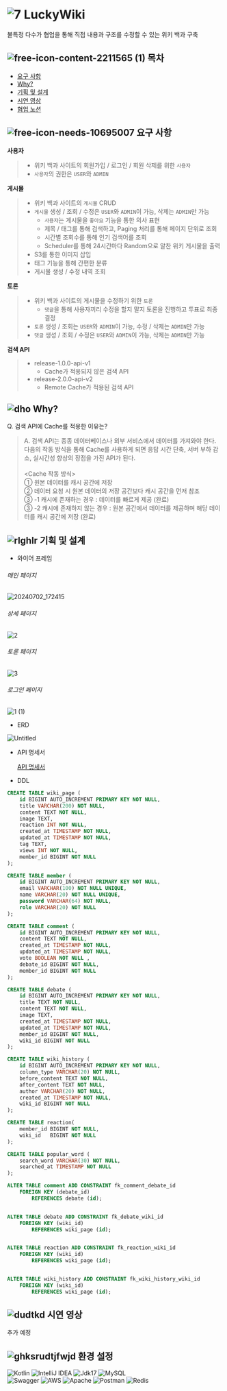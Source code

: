 # ![7](https://github.com/KangBaekho10/LuckyWiki/assets/166815465/b5413805-7c23-4d85-a049-d0c67e8ffeb7) LuckyWiki

불특정 다수가 협업을 통해 직접 내용과 구조를 수정할 수 있는 위키 백과 구축

## ![free-icon-content-2211565 (1)](https://github.com/KangBaekho10/LuckyWiki/assets/166815465/ebf2b813-d195-4c2b-8b36-715daed486e0) 목차
- [요구 사항](#요구-사항)
- [Why?](#Why?)
- [기획 및 설계](#기획-및-설계)
- [시연 영상](#시연-영상)
- [협업 노션](https://assorted-buffalo-e03.notion.site/7-502e001708f9404ca794f1f9e5a2aadf?pvs=4)

## ![free-icon-needs-10695007](https://github.com/KangBaekho10/LuckyWiki/assets/166815465/d5130b74-311c-4c99-b90c-f8e7a9d173fc) 요구 사항

**사용자**
  > - 위키 백과 사이트의 회원가입 / 로그인 / 회원 삭제를 위한 `사용자`
  > - `사용자`의 권한은 `USER`와 `ADMIN`

**게시물**
  > - 위키 백과 사이트의 `게시물` CRUD
  > - `게시물` 생성 / 조회 / 수정은 `USER`와 `ADMIN`이 가능, 삭제는 `ADMIN`만 가능
>   - `사용자`는 게시물을 `좋아요` 기능을 통한 의사 표현
>   - 제목 / 태그를 통해 검색하고, Paging 처리를 통해 페이지 단위로 조회
>   - 시간별 조회수를 통해 인기 검색어를 조회
>   - Scheduler를 통해 24시간마다 Random으로 알찬 위키 게시물을 출력
  > - S3를 통한 이미지 삽입
  > - 태그 기능을 통해 간편한 분류
  > - 게시물 생성 / 수정 내역 조회

**토론**
  > - 위키 백과 사이트의 게시물을 수정하기 위한 `토론`
>   - `댓글`을 통해 사용자끼리 수정을 할지 말지 토론을 진행하고 투표로 최종 결정
  > - `토론` 생성 / 조회는 `USER`와 `ADMIN`이 가능, 수정 / 삭제는 `ADMIN`만 가능
  > - `댓글` 생성 / 조회 / 수정은 `USER`와 `ADMIN`이 가능, 삭제는 `ADMIN`만 가능

**검색 API**
  > - release-1.0.0-api-v1
>   - Cache가 적용되지 않은 검색 API
  > - release-2.0.0-api-v2
>   - Remote Cache가 적용된 검색 API

## ![dho](https://github.com/KangBaekho10/LuckyWiki/assets/166815465/29f75cb4-d1d8-4030-8dab-fe9756e749f3) Why?

Q. 검색 API에 Cache를 적용한 이유는? <br/>
> A. 검색 API는 종종 데이터베이스나 외부 서비스에서 데이터를 가져와야 한다. <br/>
다음의 작동 방식을 통해 Cache를 사용하게 되면 응답 시간 단축, 서버 부하 감소, 실시간성 향상의 장점을 가진 API가 된다.<br/>
><br/>
> <Cache 작동 방식> <br>
>   ① 원본 데이터를 캐시 공간에 저장<br>
>   ② 데이터 요청 시 원본 데이터의 저장 공간보다 캐시 공간을 먼저 참조<br/>
>   ③ -1 캐시에 존재하는 경우 : 데이터를 빠르게 제공 (완료)<br/>
>   ③ -2 캐시에 존재하지 않는 경우 : 원본 공간에서 데이터를 제공하며 해당 데이터를 캐시 공간에 저장 (완료)<br/>

## ![rlghlr](https://github.com/KangBaekho10/LuckyWiki/assets/166815465/d133d561-7cf5-4f5a-a736-cb48253705c4) 기획 및 설계

- 와이어 프레임
  
###### 메인 페이지<br/>
  
![20240702_172415](https://github.com/KangBaekho10/LuckyWiki/assets/166815465/f2eaa102-d179-4f2f-b733-1b5b8a774bf7)

###### 상세 페이지<br/>

![2](https://github.com/KangBaekho10/LuckyWiki/assets/166815465/cb3306a6-b5ad-415f-aec8-8a232f943577)

###### 토론 페이지<br/>

![3](https://github.com/KangBaekho10/LuckyWiki/assets/166815465/b67094ca-29df-47cf-b01c-13091bdfe149)

###### 로그인 페이지<br/>

![1 (1)](https://github.com/KangBaekho10/LuckyWiki/assets/166815465/827c7d8c-fd36-4545-a77a-a9dfde9a8cf4)

- ERD

![Untitled](https://github.com/KangBaekho10/LuckyWiki/assets/166815465/77500e86-307f-4753-a638-e31bcae02d1e)

- API 명세서

  [API 명세서](https://assorted-buffalo-e03.notion.site/e1ee39ad75484fb68a3140f8b8b76228?v=80d2f7b7ec81480fb672dcc0ad5693e4&pvs=4)

- DDL

``` SQL
CREATE TABLE wiki_page (
    id BIGINT AUTO_INCREMENT PRIMARY KEY NOT NULL,
    title VARCHAR(200) NOT NULL,
    content TEXT NOT NULL,
    image TEXT,
    reaction INT NOT NULL,
    created_at TIMESTAMP NOT NULL,
    updated_at TIMESTAMP NOT NULL,
    tag TEXT,
    views INT NOT NULL,
    member_id BIGINT NOT NULL
);

CREATE TABLE member (
    id BIGINT AUTO_INCREMENT PRIMARY KEY NOT NULL,
    email VARCHAR(100) NOT NULL UNIQUE,
    name VARCHAR(20) NOT NULL UNIQUE,
    password VARCHAR(64) NOT NULL,
    role VARCHAR(20) NOT NULL
);

CREATE TABLE comment (
    id BIGINT AUTO_INCREMENT PRIMARY KEY NOT NULL,
    content TEXT NOT NULL,
    created_at TIMESTAMP NOT NULL,
    updated_at TIMESTAMP NOT NULL,
    vote BOOLEAN NOT NULL ,
    debate_id BIGINT NOT NULL,
    member_id BIGINT NOT NULL
);

CREATE TABLE debate (
    id BIGINT AUTO_INCREMENT PRIMARY KEY NOT NULL,
    title TEXT NOT NULL,
    content TEXT NOT NULL,
    image TEXT,
    created_at TIMESTAMP NOT NULL,
    updated_at TIMESTAMP NOT NULL,
    member_id BIGINT NOT NULL,
    wiki_id BIGINT NOT NULL
);

CREATE TABLE wiki_history (
    id BIGINT AUTO_INCREMENT PRIMARY KEY NOT NULL,
    column_type VARCHAR(20) NOT NULL,
    before_content TEXT NOT NULL,
    after_content TEXT NOT NULL,
    author VARCHAR(20) NOT NULL,
    created_at TIMESTAMP NOT NULL,
    wiki_id BIGINT NOT NULL
);

CREATE TABLE reaction(
    member_id BIGINT NOT NULL,
    wiki_id   BIGINT NOT NULL
);

CREATE TABLE popular_word (
    search_word VARCHAR(30) NOT NULL,
    searched_at TIMESTAMP NOT NULL
);

ALTER TABLE comment ADD CONSTRAINT fk_comment_debate_id
    FOREIGN KEY (debate_id)
        REFERENCES debate (id);


ALTER TABLE debate ADD CONSTRAINT fk_debate_wiki_id
    FOREIGN KEY (wiki_id)
        REFERENCES wiki_page (id);


ALTER TABLE reaction ADD CONSTRAINT fk_reaction_wiki_id
    FOREIGN KEY (wiki_id)
        REFERENCES wiki_page (id);


ALTER TABLE wiki_history ADD CONSTRAINT fk_wiki_history_wiki_id
    FOREIGN KEY (wiki_id)
        REFERENCES wiki_page (id);
```

## ![dudtkd](https://github.com/KangBaekho10/LuckyWiki/assets/166815465/41b0d7fd-2086-4ca7-8592-6f41ee5ca4e4) 시연 영상

추가 예정

## ![ghksrudtjfwjd](https://github.com/KangBaekho10/LuckyWiki/assets/166815465/debe07f2-1467-4f66-b968-73dd3a2ea14c) 환경 설정<br>
![Kotlin](https://img.shields.io/badge/kotlin-%237F52FF.svg?style=for-the-badge&logo=kotlin&logoColor=white)
![IntelliJ IDEA](https://img.shields.io/badge/IntelliJIDEA-000000.svg?style=for-the-badge&logo=intellij-idea&logoColor=white) 
![Jdk17](https://img.shields.io/badge/jdk17-%23ED8B00.svg?style=for-the-badge&logo=openjdk&logoColor=white"/)
![MySQL](https://img.shields.io/badge/mysql-4479A1.svg?style=for-the-badge&logo=mysql&logoColor=white) <br/>
![Swagger](https://img.shields.io/badge/-Swagger-%23Clojure?style=for-the-badge&logo=swagger&logoColor=white)
![AWS](https://img.shields.io/badge/AWS-%23FF9900.svg?style=for-the-badge&logo=amazon-aws&logoColor=white)
![Apache](https://img.shields.io/badge/apache-%23D42029.svg?style=for-the-badge&logo=apache&logoColor=white)
![Postman](https://img.shields.io/badge/Postman-FF6C37?style=for-the-badge&logo=postman&logoColor=white)
![Redis](https://img.shields.io/badge/redis-%23DD0031.svg?style=for-the-badge&logo=redis&logoColor=white)
